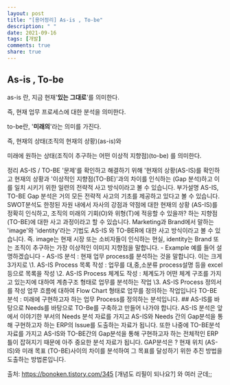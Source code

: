 ```yaml
---
layout: post
title: "[용어정리] As-is , To-be"
description: " "
date: 2021-09-16
tags: [개발]
comments: true
share: true
---
```


## As-is , To-be

as-is 란, 지금 현재'**있는 그대로**'를 의미한다. 

즉, 현재 업무 프로세스에 대한 분석을 의미한다.

to-be란, '**미래의**'라는 의미를 가진다. 

즉, 현재의 상태(조직의 현재의 상황)(as-is)와

미래에 원하는 상태(조직이 추구하는 어떤 이상적 지향점)(to-be) 를 의미한다. 

  정리
AS-IS / TO-BE
'문제'를 확인하고 해결하기 위해 '현재의 상황(AS-IS)를 확인하고 현재의 상황과 '이상적인 지향점(TO-BE)'과의 차이를 인식하는 (Gap 분석)하고 이를 일치 시키기 위한 일련의 전략적 사고 방식이라고 볼 수 있습니다.
부가설명
AS-IS, TO-BE Gap 분석은 거의 모든 전략적 사고의 기초를 제공하고 있다고 볼 수 있습니다. SWOT분석도 한정된 자원 내에서 자사의 강점과 약점에 대한 현재의 상황 (AS-IS)를 정확히 인식하고, 조직의 미래의 기회(O)와 위형(T)에 적응할 수 있을까? 하는 지향점 (TO-BE)에 대한 사고 과정이라고 할 수 있습니다.
Marketing과 Brand에서 말하는 'image'와 'identity'라는 기법도 AS-IS 와 TO-BER에 대한 사고 방식이라고 볼 수 있습니다. 즉. image는 현재 시장 또는 소비자들이 인식하는 현실, identity는 Brand 또는 조직이 추구하는 가장 이상적인 이미지 지향점을 말합니다.
\- Example 예를 들어 설명하겠습니다 -
AS-IS 분석 : 현재 업무 process를 분석하는 것을 말합니다. 이는 크게 3가지로
\1. AS-IS Process 목록 작성 : 업무를 대,중,소분류 process설명 등을 excel등으로 목록을 작성
\2. AS-IS Process 체계도 작성 : 체계도가 어떤 체계 구조를 가지고 있는지에 대하여 계층구조 형태로 업무를 분석하는 작업
\3. AS-IS Process 정의서를 작성
업무 흐름에 대하여 Flow Chart 형태로 업무를 정의하는 작업입니다
TO-BE 분석 : 미래에 구현하고자 하는 업무 Process를 정의하는 분석입니다.
\## AS-IS를 바탕으로 Needs를 바탕으로 TO-Be를 구축하고 만들어 나가야 합니다.
AS-IS 분석은 앞에서 이야기한 부서의 Needs 분석 자료를 가지고 AS-IS와 Needs 간의 Gap분석을 통해 구현하고자 하는 ERP의 Issue를 도출하는 자료가 됩니다. 또한 나중에 TO-BE분석 자료를 가지고 AS-IS와 TO-BE간의 Gap분석을 통해 구현하고자 하는 전체적인 ERP틀이 잡혀지기 때문에 아주 중요한 분석 자료가 됩니다.
GAP분석은 ?
현재 위치 (AS-IS)와 미래 목표 (TO-BE)사이의 차이를 분석하여 그 목표를 달성하기 위한 추진 방법을 도출하는 방법론입니다.

출처: https://bonoken.tistory.com/345 [개념도 리필이 되나요?]  와 여러 군데;;